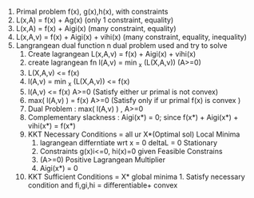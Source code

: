 
1) Primal problem f(x), g(x),h(x), with constraints
2) L(x,A) = f(x) + Ag(x)   (only 1 constraint, equality)
3) L(x,A) = f(x) + Aigi(x)  (many constraint, equality)
4)  L(x,A,v) = f(x) + Aigi(x) + vihi(x)  (many constraint, equality, inequality)
5) Langrangean dual function n dual problem used and try to solve
	1. Create lagrangean   L(x,A,v) = f(x) + Aigi(x) + vihi(x)
	2. create lagrangean fn   l(A,v) = min <sub>x</sub> (L(X,A,v))    (A>=0)
	3. L(X,A,v)  <= f(x)
	4.  l(A,v) = min <sub>x</sub> (L(X,A,v)) <= f(x)
	5.  l(A,v) <= f(x)   A>=0    (Satisfy either ur primal is  not convex)
	6. max( l(A,v) ) = f(x)  A>=0  (Satisfy only if ur primal f(x) is convex )
	7. Dual Problem : max( l(A,v) ) ,  A>=0
	8. Complementary slackness : Aigi(x*) = 0; since f(x*) + Aigi(x*) + vihi(x*) = f(x*) 
	9. KKT  Necessary Conditions  = all ur X*(Optimal sol) Local Minima  
		1. lagrangean differntiate wrt x = 0      deltaL = 0  Stationary
		2. Constraints  g(x)i<=0, hi(x)=0 given    Feasible Constrains
		3. (A>=0)     Positive Lagrangean Multiplier
		4. Aigi(x*) = 0
	10.  KKT  Sufficient Conditions  =  X* global minima
		1. Satisfy necessary condition and fi,gi,hi = differentiable+ convex